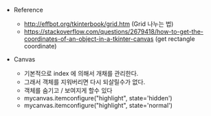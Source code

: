 + Reference
    - http://effbot.org/tkinterbook/grid.htm (Grid 나누는 법)
    - https://stackoverflow.com/questions/2679418/how-to-get-the-coordinates-of-an-object-in-a-tkinter-canvas (get rectangle coordinate)

+ Canvas
    - 기본적으로 index 에 의해서 개채를 관리한다.
    - 그래서 객체를 지워버리면 다시 되살릴수가 없다.
    - 객체를 숨기고 / 보여지게 할수 있다
    - mycanvas.itemconfigure("highlight", state='hidden')
    - mycanvas.itemconfigure("highlight", state='normal')
